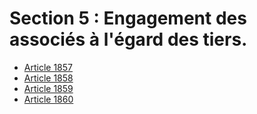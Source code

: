 # Section 5 : Engagement des associés à l'égard des tiers.

- [Article 1857](article-1857.md)
- [Article 1858](article-1858.md)
- [Article 1859](article-1859.md)
- [Article 1860](article-1860.md)
